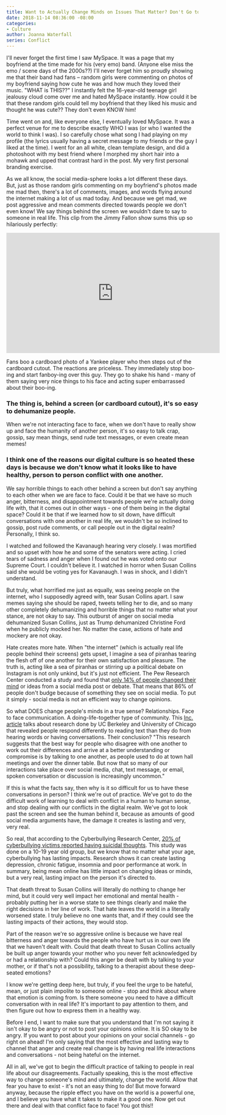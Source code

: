 ```yaml
---
title: Want to Actually Change Minds on Issues That Matter? Don't Go to the Internet
date: 2018-11-14 08:36:00 -08:00
categories:
- Culture
author: Joanna Waterfall
series: Conflict
---
```


I'll never forget the first time I saw MySpace. It was a page that my boyfriend at the time made for his (very emo) band. (Anyone else miss the emo / scene days of the 2000s??) I'll never forget him so proudly showing me that their band had fans – random girls were commenting on photos of my boyfriend saying how cute he was and how much they loved their music. "WHAT is THIS??" I instantly felt the 16-year-old teenage girl jealousy cloud come over me and hated MySpace instantly. How could it be that these random girls could tell my boyfriend that they liked his music and thought he was cute?? They don't even KNOW him!

Time went on and, like everyone else, I eventually loved MySpace. It was a perfect venue for me to describe exactly WHO I was (or who I wanted the world to think I was). I so carefully chose what song I had playing on my profile (the lyrics usually having a secret message to my friends or the guy I liked at the time). I went for an all white, clean template design, and did a photoshoot with my best friend where I morphed my short hair into a mohawk and upped that contrast hard in the post. My very first personal branding exercise.

As we all know, the social media-sphere looks a lot different these days. But, just as those random girls commenting on my boyfriend's photos made me mad then, there's a lot of comments, images, and words flying around the internet making a lot of us mad today. And because we get mad, we post aggressive and mean comments directed towards people we don't even know! We say things behind the screen we wouldn't dare to say to someone in real life. This clip from the Jimmy Fallon show sums this up so hilariously perfectly:

<iframe width="560" height="315" src="https://www.youtube.com/embed/0b9rOji_PWY" frameborder="0" allow="accelerometer; autoplay; encrypted-media; gyroscope; picture-in-picture" allowfullscreen></iframe> 

Fans boo a cardboard photo of a Yankee player who then steps out of the cardboard cutout. The reactions are priceless. They immediately stop boo-ing and start fanboy-ing over this guy. They go to shake his hand - many of them saying very nice things to his face and acting super embarrassed about their boo-ing.

### The thing is, behind a screen (or cardboard cutout), it's so easy to dehumanize people. 

When we're not interacting face to face, when we don't have to really show up and face the humanity of another person, it's so easy to talk crap, gossip, say mean things, send rude text messages, or even create mean memes! 

### I think one of the reasons our digital culture is so heated these days is because we don't know what it looks like to have healthy, person to person conflict with one another. 

We say horrible things to each other behind a screen but don't say anything to each other when we are face to face. Could it be that we have so much anger, bitterness, and disappointment towards people we're actually doing life with, that it comes out in other ways - one of them being in the digital space? Could it be that if we learned how to sit down, have difficult conversations with one another in real life, we wouldn't be so inclined to gossip, post rude comments, or call people out in the digital realm? Personally, I think so.

I watched and followed the Kavanaugh hearing very closely. I was mortified and so upset with how he and some of the senators were acting. I cried tears of sadness and anger when I found out he was voted onto our Supreme Court. I couldn't believe it. I watched in horror when Susan Collins said she would be voting yes for Kavanaugh. I was in shock, and I didn't understand. 

But truly, what horrified me just as equally, was seeing people on the internet, who I supposedly agreed with, tear Susan Collins apart. I saw memes saying she should be raped, tweets telling her to die, and so many other completely dehumanizing and horrible things that no matter what your stance, are not okay to say. This outburst of anger on social media dehumanized Susan Collins, just as Trump dehumanized Christine Ford when he publicly mocked her. No matter the case, actions of hate and mockery are not okay.

Hate creates more hate. When "the internet" (which is actually real life people behind their screens) gets upset, I imagine a sea of piranhas tearing the flesh off of one another for their own satisfaction and pleasure. The truth is, acting like a sea of piranhas or stirring up a political debate on Instagram is not only unkind, but it's just not efficient. The Pew Research Center conducted a study and found that [only 14% of people changed their mind](http://www.pewresearch.org/fact-tank/2018/08/15/14-of-americans-have-changed-their-mind-about-an-issue-because-of-something-they-saw-on-social-media/) or ideas from a social media post or debate. That means that 86% of people don't budge because of something they see on social media. To put it simply - social media is not an efficient way to change opinions.

So what DOES change people's minds in a true sense? Relationships. Face to face communication. A doing-life-together type of community. This [Inc. article](https://www.inc.com/minda-zetlin/you-should-never-ever-argue-with-anyone-on-facebook-according-to-science.html) talks about research done by UC Berkeley and University of Chicago that revealed people respond differently to reading text than they do from hearing words or having conversations. Their conclusion? "This research suggests that the best way for people who disagree with one another to work out their differences and arrive at a better understanding or compromise is by talking to one another, as people used to do at town hall meetings and over the dinner table. But now that so many of our interactions take place over social media, chat, text message, or email, spoken conversation or discussion is increasingly uncommon."

If this is what the facts say, then why is it so difficult for us to have these conversations in person? I think we're out of practice. We've got to do the difficult work of learning to deal with conflict in a human to human sense, and stop dealing with our conflicts in the digital realm. We've got to look past the screen and see the human behind it, because as amounts of good social media arguments have, the damage it creates is lasting and very, very real. 

So real, that according to the Cyberbullying Research Center, [20% of cyberbullying victims reported having suicidal thoughts](http://cyberbullying.us/cyberbullying_and_suicide_research_fact_sheet.pdf). This study was done on a 10-19 year old group, but we know that no matter what your age, cyberbullying has lasting impacts. Research shows it can create lasting depression, chronic fatigue, insomnia and poor performance at work. In summary, being mean online has little impact on changing ideas or minds, but a very real, lasting impact on the person it's directed to.

That death threat to Susan Collins will literally do nothing to change her mind, but it could very well impact her emotional and mental health - probably putting her in a worse state to see things clearly and make the right decisions in her line of work. That hate leaves the world in a literally worsened state. I truly believe no one wants that, and if they could see the lasting impacts of their actions, they would stop.

Part of the reason we're so aggressive online is because we have real bitterness and anger towards the people who have hurt us in our own life that we haven't dealt with. Could that death threat to Susan Collins actually be built up anger towards your mother who you never felt acknowledged by or had a relationship with? Could this anger be dealt with by talking to your mother, or if that's not a possibility, talking to a therapist about these deep-seated emotions? 

I know we're getting deep here, but truly, if you feel the urge to be hateful, mean, or just plain impolite to someone online - stop and think about where that emotion is coming from. Is there someone you need to have a difficult conversation with in real life? It's important to pay attention to them, and then figure out how to express them in a healthy way.

Before I end, I want to make sure that you understand that I'm not saying it isn't okay to be angry or not to post your opinions online. It is SO okay to be angry. If you want to post about your opinions on your social channels - go right on ahead! I'm only saying that the most effective and lasting way to channel that anger and create real change is by having real life interactions and conversations - not being hateful on the internet.

All in all, we've got to begin the difficult practice of talking to people in real life about our disagreements. Factually speaking, this is the most effective way to change someone's mind and ultimately, change the world. Allow that fear you have to exist - it's not an easy thing to do! But move forward anyway, because the ripple effect you have on the world is a powerful one, and I believe you have what it takes to make it a good one. Now get out there and deal with that conflict face to face! You got this!!